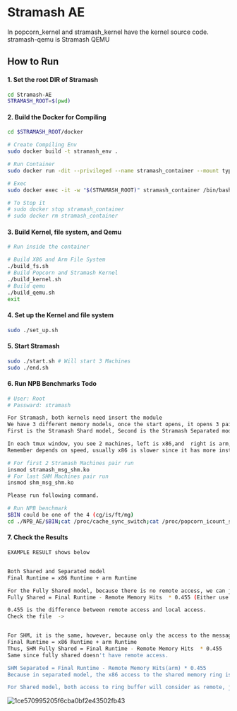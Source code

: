 # Stramash AE

In popcorn\_kernel  and stramash\_kernel have the kernel source code. 
stramash-qemu is Stramash QEMU
  
## How to Run

#### 1. Set the root DIR of Stramash
```bash
cd Stramash-AE
STRAMASH_ROOT=$(pwd)
```
#### 2. Build the Docker for Compiling
```bash
cd $STRAMASH_ROOT/docker

# Create Compiling Env
sudo docker build -t stramash_env .

# Run Container
sudo docker run -dit --privileged --name stramash_container --mount type=bind,source="$(STRAMASH_ROOT)",target="$(STRAMASH_ROOT)" stramash_env

# Exec
sudo docker exec -it -w "$(STRAMASH_ROOT)" stramash_container /bin/bash

# To Stop it
# sudo docker stop stramash_container
# sudo docker rm stramash_container
```
#### 3. Build Kernel, file system, and Qemu
```bash
# Run inside the container

# Build X86 and Arm File System
./build_fs.sh
# Build Popcorn and Stramash Kernel
./build_kernel.sh
# Build qemu
./build_qemu.sh
exit
```
#### 4. Set up the Kernel and file system
```bash
sudo ./set_up.sh 
```
#### 5. Start Stramash
```bash
sudo ./start.sh # Will start 3 Machines
sudo ./end.sh
```
#### 6. Run NPB Benchmarks **Todo**
```bash
# User: Root
# Passward: stramash

For Stramash, both kernels need insert the module 
We have 3 different memory models, once the start opens, it opens 3 pair of machines in 3 windows with 1 tmux session
First is the Stramash Shard model, Second is the Stramash Separated model, and Third is the SHM

In each tmux window, you see 2 machines, left is x86,and  right is arm, or you can use $(uname -a) to check
Remember depends on speed, usually x86 is slower since it has more instructions, so insert the module on x86 side first, wait for 3sec, insert arm module

# For first 2 Stramash Machines pair run
insmod stramash_msg_shm.ko
# For last SHM Machines pair run
insmod shm_msg_shm.ko

Please run following command.

# Run NPB benchmark
$BIN could be one of the 4 (cg/is/ft/mg)
cd ./NPB_AE/$BIN;cat /proc/cache_sync_switch;cat /proc/popcorn_icount_switch;
```


#### 7. Check the Results 
```bash
EXAMPLE RESULT shows below


Both Shared and Separated model
Final Runtime = x86 Runtime + arm Runtime

For the Fully Shared model, because there is no remote access, we can just minus the feedback instruction from our cache model
Fully Shared = Final Runtime - Remote Memory Hits  * 0.455 (Either use the result from Separated model or Shared model) 

0.455 is the difference between remote access and local access.
Check the file  ->


For SHM, it is the same, however, because only the access to the message ring will be counted as remote access
Final Runtime = x86 Runtime + arm Runtime
Thus, SHM Fully Shared = Final Runtime - Remote Memory Hits  * 0.455
Same since fully shared doesn't have remote access. 

SHM Separated = Final Runtime - Remote Memory Hits(arm) * 0.455
Because in separated model, the x86 access to the shared memory ring is local, while it is expose to arm through sim CXL, so we consider arm access will be remote access

For Shared model, both access to ring buffer will consider as remote, just  => x86 Runtime + arm Runtime

```
![1ce570995205f6cba0bf2e43502fb43](https://github.com/user-attachments/assets/0a496074-2221-4b9a-8fbc-352ef0180740)

